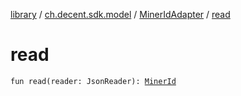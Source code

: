 [library](../../index.md) / [ch.decent.sdk.model](../index.md) / [MinerIdAdapter](index.md) / [read](./read.md)

# read

`fun read(reader: JsonReader): `[`MinerId`](../-miner-id/index.md)